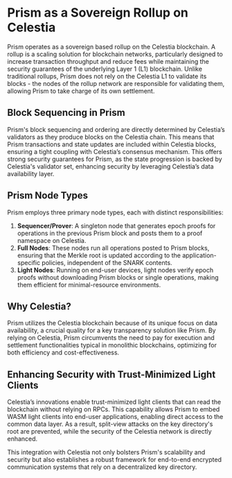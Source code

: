 # Prism as a Sovereign Rollup on Celestia

Prism operates as a sovereign based rollup on the Celestia blockchain. A rollup is a scaling solution for blockchain networks, particularly designed to increase transaction throughput and reduce fees while maintaining the security guarantees of the underlying Layer 1 (L1) blockchain. Unlike traditional rollups, Prism does not rely on the Celestia L1 to validate its blocks - the nodes of the rollup network are responsible for validating them, allowing Prism to take charge of its own settlement.

## Block Sequencing in Prism
Prism's block sequencing and ordering are directly determined by Celestia’s validators as they produce blocks on the Celestia chain. This means that Prism transactions and state updates are included within Celestia blocks, ensuring a tight coupling with Celestia’s consensus mechanism. This offers strong security guarantees for Prism, as the state progression is backed by Celestia's validator set, enhancing security by leveraging Celestia’s data availability layer.

## Prism Node Types

Prism employs three primary node types, each with distinct responsibilities:

1. **Sequencer/Prover**: A singleton node that generates epoch proofs for operations in the previous Prism block and posts them to a proof namespace on Celestia.
2. **Full Nodes**: These nodes run all operations posted to Prism blocks, ensuring that the Merkle root is updated according to the application-specific policies, independent of the SNARK contents.
3. **Light Nodes**: Running on end-user devices, light nodes verify epoch proofs without downloading Prism blocks or single operations, making them efficient for minimal-resource environments.

## Why Celestia?

Prism utilizes the Celestia blockchain because of its unique focus on data availability, a crucial quality for a key transparency solution like Prism. By relying on Celestia, Prism circumvents the need to pay for execution and settlement functionalities typical in monolithic blockchains, optimizing for both efficiency and cost-effectiveness.

## Enhancing Security with Trust-Minimized Light Clients

Celestia’s innovations enable trust-minimized light clients that can read the blockchain without relying on RPCs. This capability allows Prism to embed WASM light clients into end-user applications, enabling direct access to the common data layer. As a result, split-view attacks on the key directory's root are prevented, while the security of the Celestia network is directly enhanced.

This integration with Celestia not only bolsters Prism's scalability and security but also establishes a robust framework for end-to-end encrypted communication systems that rely on a decentralized key directory.
